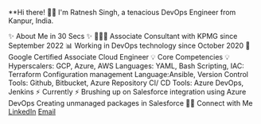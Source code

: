 **Hi there! 🙋‍♂️
I'm Ratnesh Singh, a tenacious DevOps Engineer from Kanpur, India.

✨ About Me in 30 Secs ✨
👩🏻‍💻 Associate Consultant with KPMG since September 2022
📊 Working in DevOps technology since October 2020
📝 Google Certified Associate Cloud Engineer 
💡 Core Competencies 💡
Hyperscalers: GCP, Azure, AWS
Languages: YAML, Bash Scripting, 
IAC: Terraform
Configuration management Language:Ansible,
Version Control Tools: Github, Bitbucket, Azure Repository 
CI/ CD Tools: Azure DevOps, Jenkins
⚡️ Currently ⚡️
Brushing up on Salesforce integration using Azure DevOps
Creating unmanaged packages in Salesforce
🙌🏻 Connect with Me
<a href="https://www.linkedin.com/in/ratnesh-singh-/">LinkedIn</a>
<a href= "mailto:ratneshsingh3010@gmail.com">Email</a>

